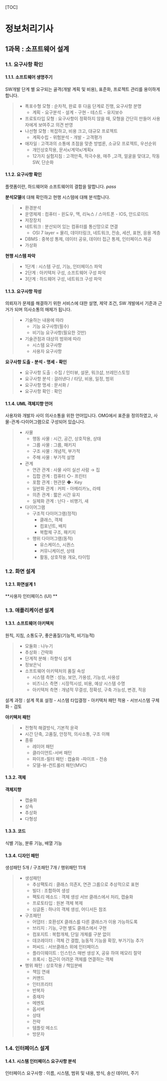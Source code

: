 [TOC]

# 정보처리기사

## 1과목 : 소프트웨어 설계

### 1.1. 요구사항 확인

#### 1.1.1. 소프트웨어 생명주기

SW개발 단계 별 요구되는 골격(개발 계획 및 비용), 표준화, 프로젝트 관리를 용이하게 합니다.

> - 폭포수형 모형 : 순차적, 완료 후 다음 단계로 진행, 요구사항 분명
>   - 계획 - 요구분석 - 설계 - 구현 - 테스트 - 유지보수
> - 프로토타입 모형 : 요구사항이 정확하지 않을 때, 모형을 간단히 만들어 사용자에게 보여주고 의견 반영
> - 나선형 모형 : 복잡하고, 비용 크고, 대규모 프로젝트
>   - 계획수립 - 위험분석 - 개발 - 고객평가
> - 애자일 : 고객과의 소통에 초점을 맞춘 방법론, 소규모 프로젝트, 우선순위
>   - 개인상호작용, 문서x/계약x/계획x
>   - 12가지 실험지침 : 고객만족, 적극수용, 매주 ,고객, 얼굴을 맞대고, 작동 SW, 단순화 



#### 1.1.2. 요구사항 확인

플랫폼이란, 하드웨어와 소프트웨어의 결합을 말합니다. *pass*

**분석모델**에 대해 확인하고 현행 시스템에 대해 분석합니다.

> - 환경분석
> - 운영체제 : 컴퓨터 - 윈도우, 맥, 리눅스 / 스마트폰 - IOS, 안드로이드
> - 저장장치
> - 네트워크 : 분산되어 있는 컴퓨터를 통신망으로 연결
>   - OSI 7 layer = 물리, 데이터링크, 네트워크, 전송, 세션, 표현, 응용 계층
> - DBMS : 중복성 통제, 데이터 공유, 데이터 접근 통제, 인터페이스 제공
> - 가상화

**현행 시스템 파악**

> - 1단계 : 시스템 구성, 기능, 인터페이스 파악
> - 2단계 : 아키텍처 구성, 소프트웨어 구성 파악
> - 3단계 : 하드웨어 구성, 네트워크 구성 파악



#### 1.1.3. 요구사항 작성

의뢰자가 문제를 해결하기 위한 서비스에 대한 설명, 제약 조건, SW 개발에서 기준과 근거가 되며 의사소통의 매체가 됩니다. 

> - 기술하는 내용에 따라
>   - 기능 요구사항(필수)
>   - 비기능 요구사항(필요한 것만)
> - 기술관점과 대상의 범위에 따라
>   - 시스템 요구사항
>   - 사용자 요구사항

**요구사항 도출 - 분석 - 명세 - 확인**

> - 요구사항 도출 : 수집 / 인터뷰, 설문, 워크샵, 브레인스토밍
> - 요구사항 분석 : 걸러낸다 / 타당, 비용, 일정, 범위
> - 요구사항 명세 : 문서화 / 
> - 요구사항 확인 : 확인



#### 1.1.4. UML 객체지향 언어

사용자와 개발자 사이 의사소통을 위한 언어입니다. OMG에서 표준을 정의하였고, 사물-관계-다이어그램으로 구성되어 있습니다.

> - 사물
>   - 행동 사물 : 시간, 공간, 상호작용, 상태
>   - 그룹 사물 : 그룹, 패키지
>   - 구조 사물 : 개념적, 부가적
>   - 주해 사물 :  부가적 설명
> - 관계
>   - 연관 관계 : 사물 사이 실선  사람 → 집
>   - 집합 관계 : 컴퓨터 ◇- 프린터
>   - 포함 관계 : 현관문 ◆- Key
>   - 일반화 관계 : 커피 - 아메리카노, 라떼
>   - 의존 관계 : 짧은 시간 유지
>   - 실체화 관계 : 난다 - 비행기, 새
> - 다이어그램
>   - 구조적 다이어그램(정적)
>     - 클래스, 객체
>     - 컴포넌트, 배치
>     - 복합체 구조, 패키지
>   - 행위 다이어그램(동적)
>     - 유스케이스, 시퀀스
>     - 커뮤니케이션, 상태
>     - 활동, 상호작용 개요, 타이밍



### 1.2. 화면 설계

#### 1.2.1. 화면설계 1

**사용자 인터페이스 (UI) **







### 1.3. 애플리케이션 설계

#### 1.3.1. 소프트웨어 아키텍처

원칙, 지침, 소통도구, 좋은품질(기능적, 비기능적)

> - 모듈화 : 나누기
> - 추상화 : 간략화
> - 단계적 분해 : 하향식 설계
> - 정보은닉
> - 소프트웨어 아키텍처의 품질 속성
>   - 시스템 측면 : 성능, 보안, 가용성, 기능성, 사용성
>   - 비즈니스 측면 : 시장적시성, 비용, 예상 시스템 수명
>   - 아키텍처 측면 : 개념적 무결성, 정확성, 구축 가능성, 변경, 적응

설계 과정 : 설계 목표 설정 - 시스템 타입결정 - 아키텍처 패턴 적용 - 서브시스템 구체화 - 검토

**아키텍처 패턴**

> - 전형적 해결방식, 기본적 윤곽
> - 시간 단축, 고품질, 안정적, 의사소통, 구조 이해
> - 종류
>   - 레이어 패턴
>   - 클라이언트-서버 패턴
>   - 파이프-필터 패턴 : 캡슐화 -파이프 - 전송
>   - 모델-뷰-컨트롤러 패턴(MVC)



#### 1.3.2. 객체

**객체지향**

> - 캡슐화
> - 상속
> - 추상화
> - 다형성



#### 1.3.3. 코드

식별 기능, 분류 기능, 배열 기능



#### 1.3.4. 디자인 패턴

생성패턴 5개 / 구조패턴 7개 / 행위패턴 11개

> - 생성패턴
>   - 추상팩토리 : 클래스 의존X, 연관 그룹으로 추상적으로 표현
>   - 빌더 : 조합하여 생성
>   - 팩토리 메소드 : 객체 생성 서브 클래스에서 처리, 캡슐화
>   - 프로토타입 : 원본 객체 복제
>   - 싱글톤 : 하나의 객체 생성, 어디서든 참조
> - 구조패턴
>   - 어댑터 : 호환성X 클래스를 다른 클래스가 이용 가능하도록
>   - 브리지 : 기능, 구현 별도 클래스에서 구현
>   - 컴포지트 : 복합개체, 단일 개체를 구분 없이
>   - 데코레이터 : 객체 간 결합, 능동적 기능을 확장, 부가기능 추가
>   - 퍼씨드 : 서브클래스 위에 인터페이스
>   - 플라이웨이트 : 인스턴스 매번 생성 X, 공유 하여 메모리 절약
>   - 프록시 : 접근이 어려운 객체를 연결하는 객체
> - 행위 패턴 : 상호작용 / 책임분배
>   - 책임 연쇄
>   - 커맨드
>   - 인터프리터
>   - 반복자
>   - 중재자
>   - 메멘토
>   - 옵서버
>   - 상태
>   - 전략
>   - 템플릿 메소드
>   - 방문자



### 1.4. 인터페이스 설계

#### 1.4.1. 시스템 인터페이스 요구사항 분석

인터페이스 요구사항 : 이름, 시스템, 범위 및 내용, 방식, 송신 데이터, 주기

